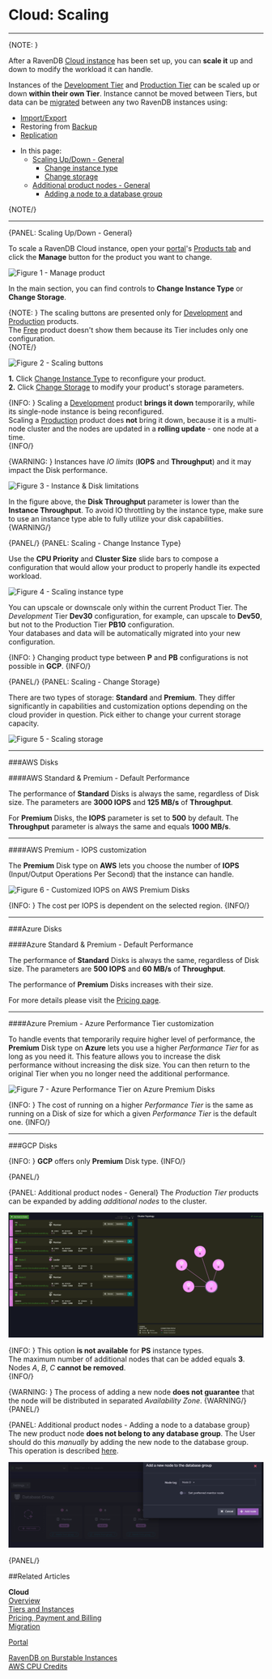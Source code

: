 # Cloud: Scaling
---

{NOTE: }

After a RavenDB [Cloud instance](../cloud/cloud-instances) has been set up, you can **scale it** up and down to modify the 
workload it can handle.   

Instances of the [Development Tier](../cloud/cloud-instances#a-development-cloud-server) and [Production Tier](../cloud/cloud-instances#a-production-cloud-cluster) can be scaled up or down **within their own Tier**.
Instance cannot be moved between Tiers, but data can be [migrated](cloud-migration) between any
two RavenDB instances using:   
- [Import/Export](cloud-migration#import-from-live-ravendb-instance)  
- Restoring from [Backup](cloud-backup-and-restore#restore-mandatory-backup-files)  
- [Replication](https://ravendb.net/docs/article-page/6.0/csharp/studio/database/tasks/ongoing-tasks/external-replication-task)

* In this page:  
  * [Scaling Up/Down - General](../cloud/cloud-scaling#scaling-up/down---general)  
     - [Change instance type](../cloud/cloud-scaling#scaling---change-instance-type)  
     - [Change storage](../cloud/cloud-scaling#scaling---change-storage)  
  * [Additional product nodes - General](#additional-product-nodes---general)
     - [Adding a node to a database group](#additional-product-nodes---adding-a-node-to-a-database-group)

{NOTE/}

---

{PANEL: Scaling Up/Down - General}

To scale a RavenDB Cloud instance, open your [portal](../cloud/portal/cloud-portal)'s [Products tab](../cloud/portal/cloud-portal-products-tab) 
and click the **Manage** button for the product you want to change.

![Figure 1 - Manage product](images/portal-product-list-manage-button.png "Figure 1 - Manage product")

In the main section, you can find controls to **Change Instance Type** or **Change Storage**.  

{NOTE: }
The scaling buttons are presented only for [Development](../cloud/cloud-instances#a-development-cloud-server) and 
[Production](../cloud/cloud-instances#a-production-cloud-cluster) products.  
The [Free](../cloud/cloud-instances#a-free-cloud-node) product doesn't show them because its Tier includes only one configuration.  
{NOTE/}

![Figure 2 - Scaling buttons](images/portal-product-edit-storage-and-instance-type-area.png "Figure 2 - Scaling buttons")

**1.** Click [Change Instance Type](../cloud/cloud-scaling#scaling---change-instance-type) to reconfigure your product.  
**2.** Click [Change Storage](../cloud/cloud-scaling#scaling---change-storage) to modify your product's storage parameters.  

{INFO: }
Scaling a [Development](../cloud/cloud-instances#a-development-cloud-server) product **brings it down**
temporarily, while its single-node instance is being reconfigured.  
Scaling a [Production](../cloud/cloud-instances#a-production-cloud-cluster) product does **not** bring it down,
because it is a multi-node cluster and the nodes are updated in a **rolling update** - one node at a time.  
{INFO/}

{WARNING: }
Instances have *IO limits* (**IOPS** and **Throughput**) and it may impact the Disk performance.

![Figure 3 - Instance & Disk limitations](images/portal-product-details-instance-limitations-disk-limitations.png "Figure 3 - Instance & Disk limitations")

In the figure above, the **Disk Throughput** parameter is lower than the **Instance Throughput**.
To avoid IO throttling by the instance type, make sure to use an instance type able to fully utilize your disk capabilities.
{WARNING/}

{PANEL/}
{PANEL: Scaling - Change Instance Type}

Use the **CPU Priority** and **Cluster Size** slide bars to compose a configuration 
that would allow your product to properly handle its expected workload.  

![Figure 4 - Scaling instance type](images/portal-product-details-edit-tier.png "Figure 4 - Scaling instance type")

You can upscale or downscale only within the current Product Tier. The *Development* Tier **Dev30** configuration,
for example, can upscale to **Dev50**, but not to the Production Tier **PB10** configuration.  
Your databases and data will be automatically migrated into your new configuration.

{INFO: }
Changing product type between **P** and **PB** configurations is not possible in **GCP**.
{INFO/}


{PANEL/}
{PANEL: Scaling - Change Storage} 

There are two types of storage: **Standard** and **Premium**. They differ significantly in capabilities and customization options 
depending on the cloud provider in question. Pick either to change your current storage capacity.  

![Figure 5 - Scaling storage](images/portal-product-details-edit-storage.png "Figure 5 - Scaling storage")

---

###AWS Disks

####AWS Standard & Premium - Default Performance

The performance of **Standard** Disks is always the same, regardless of Disk size.
The parameters are **3000 IOPS** and **125 MB/s** of **Throughput**.

For **Premium** Disks, the **IOPS** parameter is set to **500** by default. The **Throughput** parameter is always the same and equals **1000 MB/s**.

---

####AWS Premium - IOPS customization

The **Premium** Disk type on **AWS** lets you choose the number of **IOPS** (Input/Output Operations Per Second) that the instance can handle.

![Figure 6 - Customized IOPS on AWS Premium Disks](images/portal-product-details-edit-storage-with-iops.png "Figure 6 - Customized IOPS on AWS Premium Disks")

{INFO: }
The cost per IOPS is dependent on the selected region.
{INFO/}

---

###Azure Disks

####Azure Standard & Premium - Default Performance

The performance of **Standard** Disks is always the same, regardless of Disk size.
The parameters are **500 IOPS** and **60 MB/s** of **Throughput**.

The performance of **Premium** Disks increases with their size.

For more details please visit the [Pricing page]("https://cloud.ravendb.net/pricing").

---

####Azure Premium - Azure Performance Tier customization

To handle events that temporarily require higher 
level of performance, the **Premium** Disk type on **Azure** lets you use a higher *Performance Tier* for as
long as you need it. This feature allows you to increase the disk performance without increasing the disk size. 
You can then return to the original Tier when you no longer need the additional performance. 

![Figure 7 - Azure Performance Tier on Azure Premium Disks](images/portal-product-details-edit-storage-with-azure-performance-tier.png "Figure 7 - Azure Performance Tier on Azure Premium Disks")

{INFO: }
The cost of running on a higher *Performance Tier* is the same as
running on a Disk of size for which a given *Performance Tier* is the
default one.
{INFO/}

---

###GCP Disks

{INFO: }
**GCP** offers only **Premium** Disk type.
{INFO/}

{PANEL/}

{PANEL: Additional product nodes - General}
The *Production Tier* products can be expanded by adding *additional nodes* to the cluster.

![Figure 8 - Cluster view with additional product nodes](images/studio-cluster-view-with-additional-nodes.png "Figure 8 - Cluster view with additional product nodes")

{INFO: }
This option **is not available** for **PS** instance types.  
The maximum number of additional nodes that can be added equals **3**.  
Nodes *A*, *B*, *C* **cannot be removed**.  
{INFO/}

{WARNING: }
The process of adding a new node **does not guarantee** that the node will be distributed in separated *Availability Zone*.
{WARNING/}
{PANEL/}

{PANEL: Additional product nodes - Adding a node to a database group}
The new product node **does not belong to any database group**. The User should do this *manually* by adding the new node to the database group.  
This operation is described [here](https://ravendb.net/docs/article-page/latest/csharp/studio/database/settings/manage-database-group#database-group-topology---add-new-node).

![Figure 9 - Add a new node to the database group](images/studio-add-new-node-to-database-group.png "Figure 9 - Add a new node to the database group")

{PANEL/}

##Related Articles

**Cloud**  
[Overview](cloud-overview)  
[Tiers and Instances](cloud-instances)  
[Pricing, Payment and Billing](cloud-pricing-payment-billing)  
[Migration](cloud-migration)

  
[Portal](../cloud/portal/cloud-portal)  
  
[RavenDB on Burstable Instances](https://ayende.com/blog/187681-B/running-ravendb-on-burstable-cloud-instances)  
[AWS CPU Credits](https://docs.aws.amazon.com/AWSEC2/latest/UserGuide/burstable-credits-baseline-concepts.html)  
